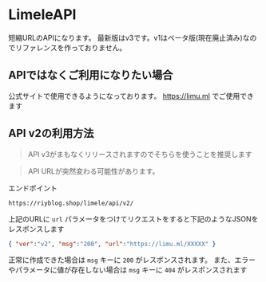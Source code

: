 # LimeleAPI
短縮URLのAPIになります。
最新版はv3です。v1はベータ版(現在廃止済み)なのでリファレンスを作っておりません。
## APIではなくご利用になりたい場合
公式サイトで使用できるようになっております。
https://limu.ml でご使用できます
## API v2の利用方法
> API v3がまもなくリリースされますのでそちらを使うことを推奨します  
  
>API URLが突然変わる可能性があります。

エンドポイント
```
https://riyblog.shop/limele/api/v2/
```

上記のURLに `url` パラメータをつけてリクエストをすると下記のようなJSONをレスポンスします

```json
{ "ver":"v2", "msg":"200", "url":"https://limu.ml/XXXXX" }
```

正常に作成できた場合は `msg` キーに `200` がレスポンスされます。
また、エラーやパラメータに値が存在しない場合は `msg` キーに `404` がレスポンスされます

